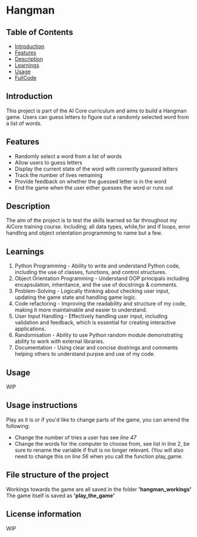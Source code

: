 # Hangman

## Table of Contents
- [Introduction](#introduction)
- [Features](#features)
- [Description](#description)
- [Learnings](#learnings)
- [Usage](#usage)
- [FullCode](#FullCode)
   

## Introduction 
This project is part of the AI Core curriculum and aims to build a Hangman game. Users can guess letters to figure out a randomly selected word from a list of words.


## Features 
- Randomly select a word from a list of words
- Allow users to guess letters
- Display the current state of the word with correctly guessed letters
- Track the number of lives remaining
- Provide feedback on whether the guessed letter is in the word
- End the game when the user either guesses the word or runs out

## **Description**
The aim of the project is to test the skills learned so far throughout my AiCore training course. Including; all data types, while,for and if loops, error handling and object orientation programming to name but a few. 

## **Learnings**
1. Python Programming - Ability to write and understand Python code, including the use of classes, functions, and control structures.
2. Object Orientation Programming - Understand OOP principals including encapsulation, inheritance, and the use of docstrings & comments.
3. Problem-Solving - Logically thinking about checking user input, updating the game state and handling game logic.
4. Code refactoring - Improving the readability and structure of my code, making it more maintainable and easier to understand.
5. User Input Handling - Effectively handling user input, including validation and feedback, which is essential for creating interactive applications.
6. Randomisation - Ability to use Python random module demonstrating ability to work with external libraries.
7. Documentation - Using clear and concise dostrings and comments helping others to understand purpse and use of my code.

## Usage
WIP

## **Usage instructions**
Play as it is or if you'd like to change parts of the game, you can amend the following: 
- Change the number of tries a user has see *line 47*
- Change the words for the computer to choose from, see list in line 2, be sure to rename the variable if fruit is no longer relevant. (You will also need to change this on *line 56* when you call the function play_game. 


## **File structure of the project**
Workings towards the game are all saved in the folder **'hangman_workings'**
The game itself is saved as **'play_the_game'**

## License information
WIP
